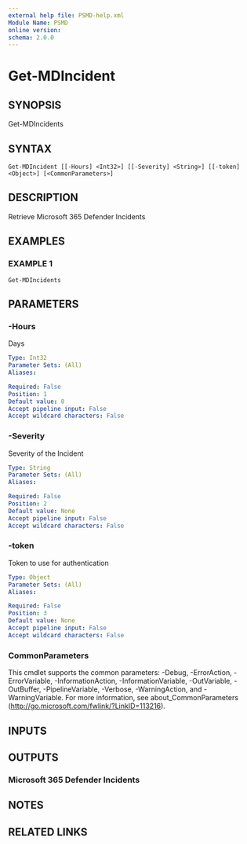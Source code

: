 ```yaml
---
external help file: PSMD-help.xml
Module Name: PSMD
online version:
schema: 2.0.0
---
```


# Get-MDIncident

## SYNOPSIS
Get-MDIncidents

## SYNTAX

```
Get-MDIncident [[-Hours] <Int32>] [[-Severity] <String>] [[-token] <Object>] [<CommonParameters>]
```

## DESCRIPTION
Retrieve Microsoft 365 Defender Incidents

## EXAMPLES

### EXAMPLE 1
```
Get-MDIncidents
```

## PARAMETERS

### -Hours
Days

```yaml
Type: Int32
Parameter Sets: (All)
Aliases:

Required: False
Position: 1
Default value: 0
Accept pipeline input: False
Accept wildcard characters: False
```

### -Severity
Severity of the Incident

```yaml
Type: String
Parameter Sets: (All)
Aliases:

Required: False
Position: 2
Default value: None
Accept pipeline input: False
Accept wildcard characters: False
```

### -token
Token to use for authentication

```yaml
Type: Object
Parameter Sets: (All)
Aliases:

Required: False
Position: 3
Default value: None
Accept pipeline input: False
Accept wildcard characters: False
```

### CommonParameters
This cmdlet supports the common parameters: -Debug, -ErrorAction, -ErrorVariable, -InformationAction, -InformationVariable, -OutVariable, -OutBuffer, -PipelineVariable, -Verbose, -WarningAction, and -WarningVariable.
For more information, see about_CommonParameters (http://go.microsoft.com/fwlink/?LinkID=113216).

## INPUTS

## OUTPUTS

### Microsoft 365 Defender Incidents
## NOTES

## RELATED LINKS
